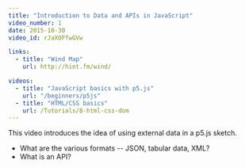 ```yaml
---
title: "Introduction to Data and APIs in JavaScript"
video_number: 1
date: 2015-10-30
video_id: rJaXOFfwGVw

links:
  - title: "Wind Map"
    url: http://hint.fm/wind/

videos:
  - title: "JavaScript basics with p5.js"
    url: "/beginners/p5js"
  - title: "HTML/CSS basics"
    url: /Tutorials/8-html-css-dom
---
```


This video introduces the idea of using external data in a p5.js sketch.

- What are the various formats -- JSON, tabular data, XML?
- What is an API?
